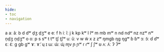 ```yaml
---
hide:
- toc
- navigation
---
```

a
aː
ãː
b
d
dʷ
d̠ʒ
d̠ʒʷ
e
eː
f
h
iː
ĩː
j
k
kp
kʷ
l
lʷ
m
mb
mʷ
n
nd
ndʷ
nz
nzʷ
nʷ
n̠d̠ʒ
n̠d̠ʒʷ
o
oː
p
s
sʷ
t
tʷ
t̠ʃ
t̠ʃʷ
uː
ũː
v
w
w̃
x
z
zʷ
ŋmɡb
ŋɡ
ŋɡʷ
ɓ
ɓʷ
ɔː
ɔ̃ː
ɗ
ɗʷ
ɛː
ɛ̃ː
ɡ
ɡb
ɡʷ
ɤː
ɤ̃ː
ɥ
ɪ
ɯː
ɯ̃ː
ɰ̃
ɱv
ɲ
ɲʷ
ɾ
ɾʷ
ʃ
ʃʷ
ʊ
ʌː
ʌ̃ː
ʔ
ʔʷ
